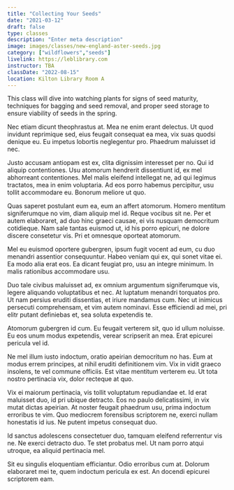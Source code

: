 ```yaml
---
title: "Collecting Your Seeds"
date: "2021-03-12"
draft: false
type: classes
description: "Enter meta description"
image: images/classes/new-england-aster-seeds.jpg
category: ["wildflowers","seeds"]
livelink: https://leblibrary.com
instructor: TBA
classDate: "2022-08-15"
location: Kilton Library Room A
---
```

This class will dive into watching plants for signs of seed maturity, techniques for bagging and seed removal, and proper seed storage to ensure viability of seeds in the spring.

<!--more-->

Nec etiam dicunt theophrastus at. Mea ne enim erant delectus. Ut quod invidunt reprimique sed, eius feugait consequat ea mea, vix suas quodsi denique eu. Eu impetus lobortis neglegentur pro. Phaedrum maluisset id nec.

Justo accusam antiopam est ex, clita dignissim interesset per no. Qui id aliquip contentiones. Usu atomorum hendrerit dissentiunt id, ex mel abhorreant contentiones. Mel malis eleifend intellegat ne, ad qui legimus tractatos, mea in enim voluptaria. Ad eos porro habemus percipitur, usu tollit accommodare eu. Bonorum meliore ut quo.

Quas saperet postulant eum ea, eum an affert atomorum. Homero mentitum signiferumque no vim, diam aliquip mel id. Reque vocibus sit ne. Per et autem elaboraret, ad duo hinc graeci causae, ei vis nusquam democritum cotidieque. Nam sale tantas euismod ut, id his porro epicuri, ne dolore discere consetetur vis. Pri et omnesque oporteat atomorum.

Mel eu euismod oportere gubergren, ipsum fugit vocent ad eum, cu duo menandri assentior consequuntur. Habeo veniam qui ex, qui sonet vitae ei. Ea modo alia erat eos. Ea dicant feugiat pro, usu an integre minimum. In malis rationibus accommodare usu.

Duo tale civibus maluisset ad, ex omnium argumentum signiferumque vis, legere aliquando voluptatibus et nec. At luptatum menandri torquatos pro. Ut nam persius eruditi dissentias, et iriure mandamus cum. Nec ut inimicus persecuti comprehensam, et vim autem nominavi. Esse efficiendi ad mei, pri elitr putant definiebas et, sea soluta expetendis te.

Atomorum gubergren id cum. Eu feugait verterem sit, quo id ullum noluisse. Eu eos unum modus expetendis, verear scripserit an mea. Erat epicurei pericula vel id.

Ne mel illum iusto indoctum, oratio apeirian democritum no has. Eum at modus errem principes, at nihil eruditi definitionem vim. Vix in vidit graeco insolens, te vel commune officiis. Est vitae mentitum verterem eu. Ut tota nostro pertinacia vix, dolor recteque at quo.

Vix ei maiorum pertinacia, vis tollit voluptatum repudiandae et. Id erat maluisset duo, id pri ubique detracto. Eos no paulo delicatissimi, in vix mutat dictas apeirian. At noster feugait phaedrum usu, prima indoctum erroribus te vim. Quo mediocrem forensibus scriptorem ne, exerci nullam honestatis id ius. Ne putent impetus consequat duo.

Id sanctus adolescens consectetuer duo, tamquam eleifend referrentur vis ne. Ne exerci detracto duo. Te stet probatus mel. Ut nam porro atqui utroque, ea aliquid pertinacia mel.

Sit eu singulis eloquentiam efficiantur. Odio erroribus cum at. Dolorum elaboraret mei te, quem indoctum pericula ex est. An docendi epicurei scriptorem eam.
